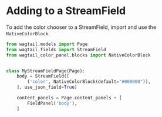 # Adding to a StreamField

To add the color chooser to a StreamField, import and use the `NativeColorBlock`.

```python
from wagtail.models import Page
from wagtail.fields import StreamField
from wagtail_color_panel.blocks import NativeColorBlock


class MyStreamFieldPage(Page):
    body = StreamField([
        ('color', NativeColorBlock(default="#000000")),
    ], use_json_field=True)

    content_panels = Page.content_panels + [
        FieldPanel('body'),
    ]
```

